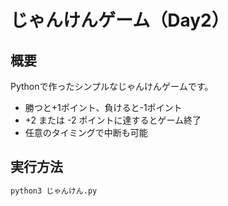 # じゃんけんゲーム（Day2）

## 概要
Pythonで作ったシンプルなじゃんけんゲームです。

- 勝つと+1ポイント、負けると-1ポイント
- +2 または -2 ポイントに達するとゲーム終了
- 任意のタイミングで中断も可能

## 実行方法

```bash
python3 じゃんけん.py
